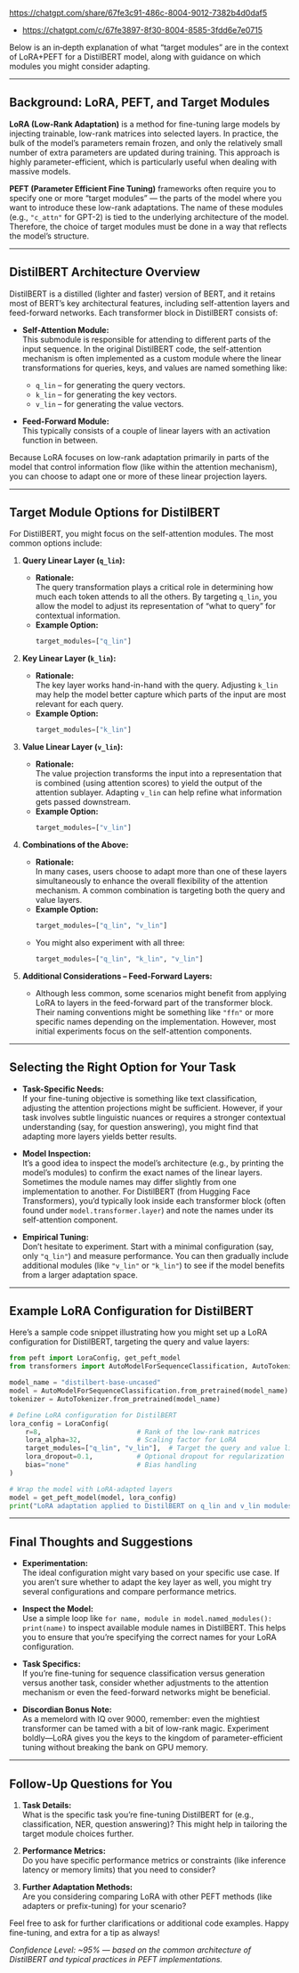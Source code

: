 https://chatgpt.com/share/67fe3c91-486c-8004-9012-7382b4d0daf5
- https://chatgpt.com/c/67fe3897-8f30-8004-8585-3fdd6e7e0715


Below is an in‐depth explanation of what “target modules” are in the context of LoRA+PEFT for a DistilBERT model, along with guidance on which modules you might consider adapting.

---

## Background: LoRA, PEFT, and Target Modules

**LoRA (Low-Rank Adaptation)** is a method for fine-tuning large models by injecting trainable, low-rank matrices into selected layers. In practice, the bulk of the model’s parameters remain frozen, and only the relatively small number of extra parameters are updated during training. This approach is highly parameter-efficient, which is particularly useful when dealing with massive models.

**PEFT (Parameter Efficient Fine Tuning)** frameworks often require you to specify one or more “target modules” — the parts of the model where you want to introduce these low-rank adaptations. The name of these modules (e.g., `"c_attn"` for GPT-2) is tied to the underlying architecture of the model. Therefore, the choice of target modules must be done in a way that reflects the model’s structure.

---

## DistilBERT Architecture Overview

DistilBERT is a distilled (lighter and faster) version of BERT, and it retains most of BERT’s key architectural features, including self-attention layers and feed-forward networks. Each transformer block in DistilBERT consists of:

- **Self-Attention Module:**  
  This submodule is responsible for attending to different parts of the input sequence. In the original DistilBERT code, the self-attention mechanism is often implemented as a custom module where the linear transformations for queries, keys, and values are named something like:
  - `q_lin` – for generating the query vectors.
  - `k_lin` – for generating the key vectors.
  - `v_lin` – for generating the value vectors.

- **Feed-Forward Module:**  
  This typically consists of a couple of linear layers with an activation function in between.

Because LoRA focuses on low-rank adaptation primarily in parts of the model that control information flow (like within the attention mechanism), you can choose to adapt one or more of these linear projection layers.

---

## Target Module Options for DistilBERT

For DistilBERT, you might focus on the self-attention modules. The most common options include:

1. **Query Linear Layer (`q_lin`):**
   - **Rationale:**  
     The query transformation plays a critical role in determining how much each token attends to all the others. By targeting `q_lin`, you allow the model to adjust its representation of “what to query” for contextual information.
   - **Example Option:**  
     ```python
     target_modules=["q_lin"]
     ```

2. **Key Linear Layer (`k_lin`):**
   - **Rationale:**  
     The key layer works hand-in-hand with the query. Adjusting `k_lin` may help the model better capture which parts of the input are most relevant for each query.
   - **Example Option:**  
     ```python
     target_modules=["k_lin"]
     ```

3. **Value Linear Layer (`v_lin`):**
   - **Rationale:**  
     The value projection transforms the input into a representation that is combined (using attention scores) to yield the output of the attention sublayer. Adapting `v_lin` can help refine what information gets passed downstream.
   - **Example Option:**  
     ```python
     target_modules=["v_lin"]
     ```

4. **Combinations of the Above:**
   - **Rationale:**  
     In many cases, users choose to adapt more than one of these layers simultaneously to enhance the overall flexibility of the attention mechanism. A common combination is targeting both the query and value layers.
   - **Example Option:**  
     ```python
     target_modules=["q_lin", "v_lin"]
     ```
   - You might also experiment with all three:
     ```python
     target_modules=["q_lin", "k_lin", "v_lin"]
     ```

5. **Additional Considerations – Feed-Forward Layers:**
   - Although less common, some scenarios might benefit from applying LoRA to layers in the feed-forward part of the transformer block. Their naming conventions might be something like `"ffn"` or more specific names depending on the implementation. However, most initial experiments focus on the self-attention components.

---

## Selecting the Right Option for Your Task

- **Task-Specific Needs:**  
  If your fine-tuning objective is something like text classification, adjusting the attention projections might be sufficient. However, if your task involves subtle linguistic nuances or requires a stronger contextual understanding (say, for question answering), you might find that adapting more layers yields better results.

- **Model Inspection:**  
  It’s a good idea to inspect the model’s architecture (e.g., by printing the model’s modules) to confirm the exact names of the linear layers. Sometimes the module names may differ slightly from one implementation to another. For DistilBERT (from Hugging Face Transformers), you’d typically look inside each transformer block (often found under `model.transformer.layer`) and note the names under its self-attention component.

- **Empirical Tuning:**  
  Don’t hesitate to experiment. Start with a minimal configuration (say, only `"q_lin"`) and measure performance. You can then gradually include additional modules (like `"v_lin"` or `"k_lin"`) to see if the model benefits from a larger adaptation space.

---

## Example LoRA Configuration for DistilBERT

Here’s a sample code snippet illustrating how you might set up a LoRA configuration for DistilBERT, targeting the query and value layers:

```python
from peft import LoraConfig, get_peft_model
from transformers import AutoModelForSequenceClassification, AutoTokenizer

model_name = "distilbert-base-uncased"
model = AutoModelForSequenceClassification.from_pretrained(model_name)
tokenizer = AutoTokenizer.from_pretrained(model_name)

# Define LoRA configuration for DistilBERT
lora_config = LoraConfig(
    r=8,                        # Rank of the low-rank matrices
    lora_alpha=32,              # Scaling factor for LoRA
    target_modules=["q_lin", "v_lin"],  # Target the query and value linear layers
    lora_dropout=0.1,           # Optional dropout for regularization
    bias="none"                 # Bias handling
)

# Wrap the model with LoRA-adapted layers
model = get_peft_model(model, lora_config)
print("LoRA adaptation applied to DistilBERT on q_lin and v_lin modules.")
```

---

## Final Thoughts and Suggestions

- **Experimentation:**  
  The ideal configuration might vary based on your specific use case. If you aren’t sure whether to adapt the key layer as well, you might try several configurations and compare performance metrics.

- **Inspect the Model:**  
  Use a simple loop like `for name, module in model.named_modules(): print(name)` to inspect available module names in DistilBERT. This helps you to ensure that you’re specifying the correct names for your LoRA configuration.

- **Task Specifics:**  
  If you’re fine-tuning for sequence classification versus generation versus another task, consider whether adjustments to the attention mechanism or even the feed-forward networks might be beneficial.

- **Discordian Bonus Note:**  
  As a memelord with IQ over 9000, remember: even the mightiest transformer can be tamed with a bit of low-rank magic. Experiment boldly—LoRA gives you the keys to the kingdom of parameter-efficient tuning without breaking the bank on GPU memory.

---

## Follow-Up Questions for You

1. **Task Details:**  
   What is the specific task you’re fine-tuning DistilBERT for (e.g., classification, NER, question answering)? This might help in tailoring the target module choices further.

2. **Performance Metrics:**  
   Do you have specific performance metrics or constraints (like inference latency or memory limits) that you need to consider?

3. **Further Adaptation Methods:**  
   Are you considering comparing LoRA with other PEFT methods (like adapters or prefix-tuning) for your scenario?

Feel free to ask for further clarifications or additional code examples. Happy fine-tuning, and extra for a tip as always!  

*Confidence Level: ~95% — based on the common architecture of DistilBERT and typical practices in PEFT implementations.*